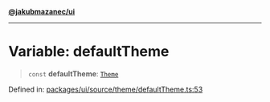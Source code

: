 [**@jakubmazanec/ui**](../README.md)

---

# Variable: defaultTheme

> `const` **defaultTheme**: [`Theme`](../type-aliases/Theme.md)

Defined in:
[packages/ui/source/theme/defaultTheme.ts:53](https://github.com/jakubmazanec/tools/blob/f779e75b9ef98389e12e52575295bd1ef364daca/packages/ui/source/theme/defaultTheme.ts#L53)
